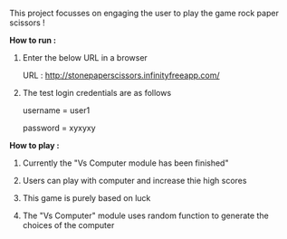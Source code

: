 This project focusses on engaging the user to play the game rock paper scissors !

**How to run :**

1. Enter the below URL in a browser

   URL : http://stonepaperscissors.infinityfreeapp.com/
   
2. The test login credentials are as follows

   username = user1
   
   password = xyxyxy

**How to play :**

1. Currently the "Vs Computer module has been finished"

2. Users can play with computer and increase thie high scores

3. This game is purely based on luck

4. The "Vs Computer" module uses random function to generate the choices of the computer
